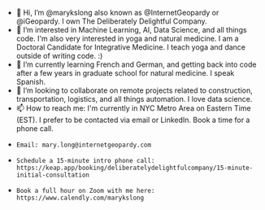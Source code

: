 - 👋 Hi, I’m @marykslong also known as @InternetGeopardy or @iGeopardy. I own The Deliberately Delightful Company.
- 👀 I’m interested in Machine Learning, AI, Data Science, and all things code. I'm also very interested in yoga and natural medicine. I am a Doctoral Candidate for Integrative Medicine. I teach yoga and dance outside of writing code. :)
- 🌱 I’m currently learning French and German, and getting back into code after a few years in graduate school for natural medicine. I speak Spanish.
- 💞️ I’m looking to collaborate on remote projects related to construction, transportation, logistics, and all things automation. I love data science.
- 📫 How to reach me: I'm currently in NYC Metro Area on Eastern Time (EST). I prefer to be contacted via email or LinkedIn. Book a time for a phone call.
-     Email: mary.long@internetgeopardy.com 
-     Schedule a 15-minute intro phone call: https://keap.app/booking/deliberatelydelightfulcompany/15-minute-initial-consultation
-     Book a full hour on Zoom with me here: https://www.calendly.com/marykslong

